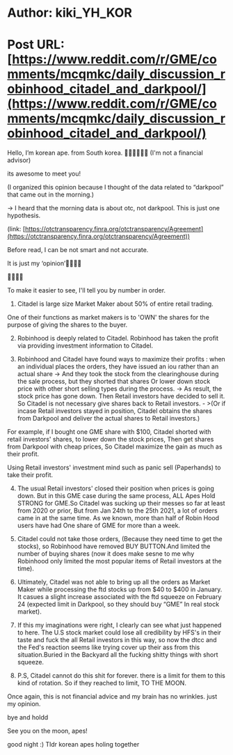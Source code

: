 # Author: kiki_YH_KOR
# Post URL: [https://www.reddit.com/r/GME/comments/mcqmkc/daily_discussion_robinhood_citadel_and_darkpool/](https://www.reddit.com/r/GME/comments/mcqmkc/daily_discussion_robinhood_citadel_and_darkpool/)


Hello, I’m korean ape. from South korea. 🚀🚀🚀🚀🚀🚀 (I'm not a financial advisor)

its awesome to meet you!

(I organized this opinion because I thought of the data related to “darkpool” that came out in the morning.)

\->   I heard that the morning data is about otc, not darkpool. This is just one hypothesis. 

(link: [https://otctransparency.finra.org/otctransparency/Agreement](https://otctransparency.finra.org/otctransparency/Agreement))

Before read, I can be not smart and not accurate.

It is just my ‘opinion’🚀🚀🚀🚀

🚀🚀🚀🚀

To make it easier to see, I'll tell you by number in order.

1. Citadel is large size Market Maker about 50% of entire retail trading.

One of their functions as market makers is to 'OWN' the shares for the purpose of giving the shares to the buyer.

2. Robinhood is deeply related to Citadel. Robinhood has taken the profit via providing investment information to Citadel.

3. Robinhood and Citadel have found ways to maximize their profits : when an individual places the orders, they have issued an iou rather than an actual share -> And they took the stock from the clearinghouse during the sale process, but they shorted that shares Or lower down stock price with other short selling types during the process. -> As result, the stock price has gone down. Then Retail investors have decided to sell it. So Citadel is not necessary give shares back to Retail investors. - >(Or if incase Retail investors stayed in position, Citadel obtains the shares from Darkpool and deliver the actual shares to Retail investors.)

For example, if I bought one GME share with $100, Citadel shorted with retail investors' shares, to lower down the stock prices, Then get shares from Darkpool with cheap prices, So Citadel maximize the gain as much as their profit.

Using Retail investors' investment mind such as panic sell (Paperhands) to take their profit.

4. The usual Retail investors' closed their position when prices is going down. But in this GME case during the same process, ALL Apes Hold STRONG for GME.So Citadel was sucking up their messes so far at least from 2020 or prior, But from Jan 24th to the 25th 2021, a lot of orders came in at the same time. As we known, more than half of Robin Hood users have had One share of GME for more than a week.

5. Citadel could not take those orders, (Because they need time to get the stocks), so Robinhood have removed BUY BUTTON.And limited the number of buying shares (now it does make sesne to me why Robinhood only limited the most popular items of Retail investors at the time).

6. Ultimately, Citadel was not able to bring up all the orders as Market Maker while processing the ftd stocks up from $40 to $400 in January. It casues a slight increase associated with the ftd squeeze on February 24 (expected limit in Darkpool, so they should buy “GME” In real stock market).

7. If this my imaginations were right, I clearly can see what just happened to here. The U.S stock market could lose all credibility by HFS's in their taste and fuck the all Retail investors in this way, so now the dtcc and the Fed's reaction seems like trying cover up their ass from this situation.Buried in the Backyard all the fucking shitty things with short squeeze.

8. P.S, Citadel cannot do this shit for forever. there is a limit for them to this kind of rotation. So if they reached to limit, TO THE MOON.

Once again, this is not financial advice and my brain has no wrinkles. just my opinion.

bye and holdd

See you on the moon, apes!

good night :)  Tldr korean apes holing together